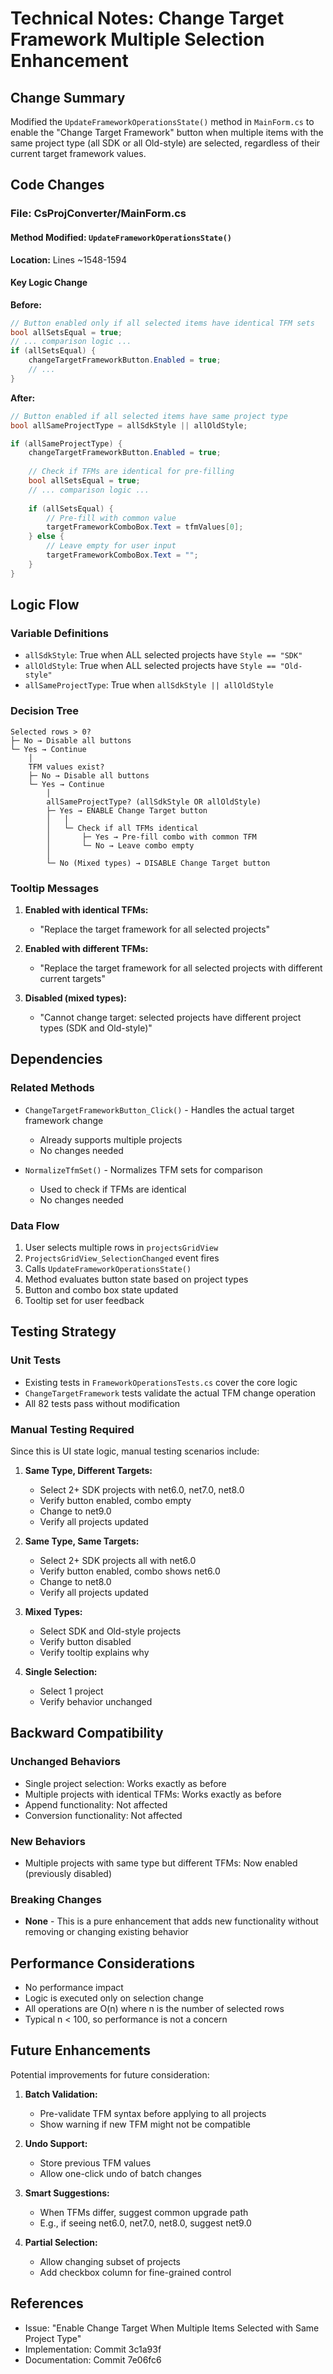 # Technical Notes: Change Target Framework Multiple Selection Enhancement

## Change Summary
Modified the `UpdateFrameworkOperationsState()` method in `MainForm.cs` to enable the "Change Target Framework" button when multiple items with the same project type (all SDK or all Old-style) are selected, regardless of their current target framework values.

## Code Changes

### File: CsProjConverter/MainForm.cs

#### Method Modified: `UpdateFrameworkOperationsState()`
**Location:** Lines ~1548-1594

#### Key Logic Change

**Before:**
```csharp
// Button enabled only if all selected items have identical TFM sets
bool allSetsEqual = true;
// ... comparison logic ...
if (allSetsEqual) {
    changeTargetFrameworkButton.Enabled = true;
    // ...
}
```

**After:**
```csharp
// Button enabled if all selected items have same project type
bool allSameProjectType = allSdkStyle || allOldStyle;

if (allSameProjectType) {
    changeTargetFrameworkButton.Enabled = true;
    
    // Check if TFMs are identical for pre-filling
    bool allSetsEqual = true;
    // ... comparison logic ...
    
    if (allSetsEqual) {
        // Pre-fill with common value
        targetFrameworkComboBox.Text = tfmValues[0];
    } else {
        // Leave empty for user input
        targetFrameworkComboBox.Text = "";
    }
}
```

## Logic Flow

### Variable Definitions
- `allSdkStyle`: True when ALL selected projects have `Style == "SDK"`
- `allOldStyle`: True when ALL selected projects have `Style == "Old-style"`
- `allSameProjectType`: True when `allSdkStyle || allOldStyle`

### Decision Tree

```
Selected rows > 0?
├─ No → Disable all buttons
└─ Yes → Continue
    │
    TFM values exist?
    ├─ No → Disable all buttons
    └─ Yes → Continue
        │
        allSameProjectType? (allSdkStyle OR allOldStyle)
        ├─ Yes → ENABLE Change Target button
        │   │
        │   └─ Check if all TFMs identical
        │       ├─ Yes → Pre-fill combo with common TFM
        │       └─ No → Leave combo empty
        │
        └─ No (Mixed types) → DISABLE Change Target button
```

### Tooltip Messages
1. **Enabled with identical TFMs:**
   - "Replace the target framework for all selected projects"

2. **Enabled with different TFMs:**
   - "Replace the target framework for all selected projects with different current targets"

3. **Disabled (mixed types):**
   - "Cannot change target: selected projects have different project types (SDK and Old-style)"

## Dependencies

### Related Methods
- `ChangeTargetFrameworkButton_Click()` - Handles the actual target framework change
  - Already supports multiple projects
  - No changes needed
  
- `NormalizeTfmSet()` - Normalizes TFM sets for comparison
  - Used to check if TFMs are identical
  - No changes needed

### Data Flow
1. User selects multiple rows in `projectsGridView`
2. `ProjectsGridView_SelectionChanged` event fires
3. Calls `UpdateFrameworkOperationsState()`
4. Method evaluates button state based on project types
5. Button and combo box state updated
6. Tooltip set for user feedback

## Testing Strategy

### Unit Tests
- Existing tests in `FrameworkOperationsTests.cs` cover the core logic
- `ChangeTargetFramework` tests validate the actual TFM change operation
- All 82 tests pass without modification

### Manual Testing Required
Since this is UI state logic, manual testing scenarios include:

1. **Same Type, Different Targets:**
   - Select 2+ SDK projects with net6.0, net7.0, net8.0
   - Verify button enabled, combo empty
   - Change to net9.0
   - Verify all projects updated

2. **Same Type, Same Targets:**
   - Select 2+ SDK projects all with net6.0
   - Verify button enabled, combo shows net6.0
   - Change to net8.0
   - Verify all projects updated

3. **Mixed Types:**
   - Select SDK and Old-style projects
   - Verify button disabled
   - Verify tooltip explains why

4. **Single Selection:**
   - Select 1 project
   - Verify behavior unchanged

## Backward Compatibility

### Unchanged Behaviors
- Single project selection: Works exactly as before
- Multiple projects with identical TFMs: Works exactly as before
- Append functionality: Not affected
- Conversion functionality: Not affected

### New Behaviors
- Multiple projects with same type but different TFMs: Now enabled (previously disabled)

### Breaking Changes
- **None** - This is a pure enhancement that adds new functionality without removing or changing existing behavior

## Performance Considerations
- No performance impact
- Logic is executed only on selection change
- All operations are O(n) where n is the number of selected rows
- Typical n < 100, so performance is not a concern

## Future Enhancements
Potential improvements for future consideration:

1. **Batch Validation:**
   - Pre-validate TFM syntax before applying to all projects
   - Show warning if new TFM might not be compatible

2. **Undo Support:**
   - Store previous TFM values
   - Allow one-click undo of batch changes

3. **Smart Suggestions:**
   - When TFMs differ, suggest common upgrade path
   - E.g., if seeing net6.0, net7.0, net8.0, suggest net9.0

4. **Partial Selection:**
   - Allow changing subset of projects
   - Add checkbox column for fine-grained control

## References
- Issue: "Enable Change Target When Multiple Items Selected with Same Project Type"
- Implementation: Commit 3c1a93f
- Documentation: Commit 7e06fc6
